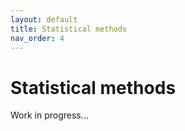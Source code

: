 ```yaml
---
layout: default
title: Statistical methods
nav_order: 4
---
```


# Statistical methods

Work in progress...
